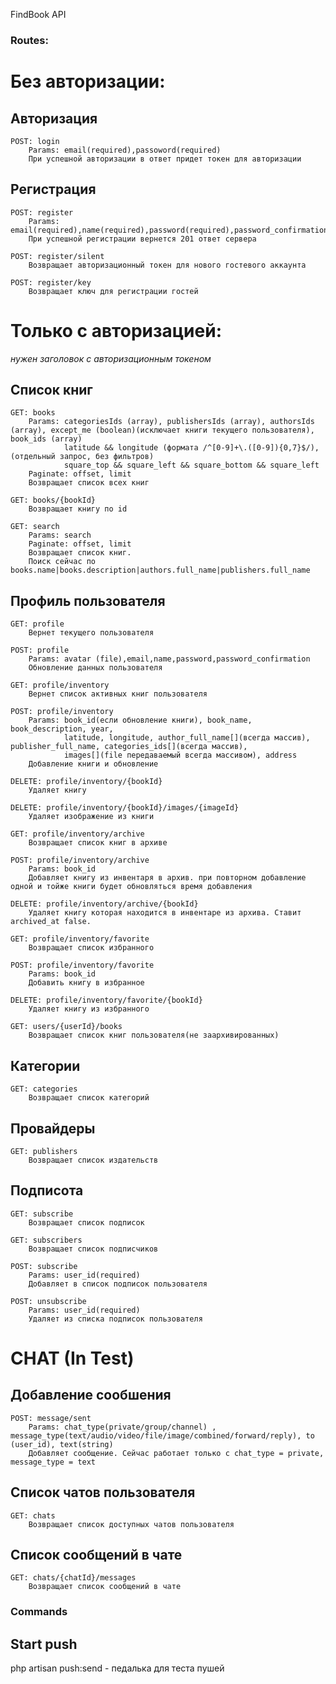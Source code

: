 <p>FindBook API</p>

### Routes:

# Без авторизации:
  
## Авторизация
    POST: login
        Params: email(required),passoword(required)
        При успешной авторизации в ответ придет токен для авторизации
        
## Регистрация
    POST: register
        Params: email(required),name(required),password(required),password_confirmation(required)
        При успешной регистрации вернется 201 ответ сервера
    
    POST: register/silent
        Возвращает авторизационный токен для нового гостевого аккаунта
        
    POST: register/key
        Возвращает ключ для регистрации гостей

# Только с авторизацией:
  *нужен заголовок с авторизационным токеном*
## Список книг
    GET: books
        Params: categoriesIds (array), publishersIds (array), authorsIds (array), except_me (boolean)(исключает книги текущего пользователя), book_ids (array)
                latitude && longitude (формата /^[0-9]+\.([0-9]){0,7}$/), (отдельный запрос, без фильтров)
                square_top && square_left && square_bottom && square_left
        Paginate: offset, limit 
        Возвращает список всех книг  
    
    GET: books/{bookId}
        Возвращает книгу по id
        
    GET: search
        Params: search
        Paginate: offset, limit 
        Возвращает список книг. 
        Поиск сейчас по books.name|books.description|authors.full_name|publishers.full_name
            
## Профиль пользователя
    GET: profile
        Вернет текущего пользователя

    POST: profile
        Params: avatar (file),email,name,password,password_confirmation
        Обновление данных пользователя

    GET: profile/inventory
        Вернет список активных книг пользователя

    POST: profile/inventory
        Params: book_id(если обновление книги), book_name, book_description, year, 
                latitude, longitude, author_full_name[](всегда массив), publisher_full_name, categories_ids[](всегда массив), 
                images[](file передаваемый всегда массивом), address
        Добавление книги и обновление

    DELETE: profile/inventory/{bookId}
        Удаляет книгу
        
    DELETE: profile/inventory/{bookId}/images/{imageId}
        Удаляет изображение из книги
    
    GET: profile/inventory/archive
        Возвращает список книг в архиве

    POST: profile/inventory/archive
        Params: book_id
        Добавляет книгу из инвентаря в архив. при повторном добавление одной и тойже книги будет обновляться время добавления

    DELETE: profile/inventory/archive/{bookId}
        Удаляет книгу которая находится в инвентаре из архива. Ставит archived_at false.

    GET: profile/inventory/favorite
        Возвращает список избранного

    POST: profile/inventory/favorite
        Params: book_id
        Добавить книгу в избранное

    DELETE: profile/inventory/favorite/{bookId}
        Удаляет книгу из избранного
        
    GET: users/{userId}/books
        Возвращает список книг пользователя(не заархивированных)
        
## Категории
    GET: categories
        Возвращает список категорий
        
## Провайдеры
    GET: publishers
        Возвращает список издательств
        
## Подписота
    GET: subscribe
        Возвращает список подписок
        
    GET: subscribers
        Возвращает список подписчиков
        
    POST: subscribe
        Params: user_id(required)
        Добавляет в список подписок пользователя
        
    POST: unsubscribe
        Params: user_id(required)
        Удаляет из списка подписок пользователя
# CHAT (In Test)
## Добавление сообшения
    POST: message/sent
        Params: chat_type(private/group/channel) , message_type(text/audio/video/file/image/combined/forward/reply), to (user_id), text(string)
        Добавляет сообщение. Сейчас работает только с chat_type = private, message_type = text 
## Список чатов пользователя
    GET: chats
        Возвращает список доступных чатов пользователя
        
## Список сообщений в чате
    GET: chats/{chatId}/messages
        Возвращает список сообщений в чате

### Commands
## Start push
  php artisan push:send - педалька для теста пушей
